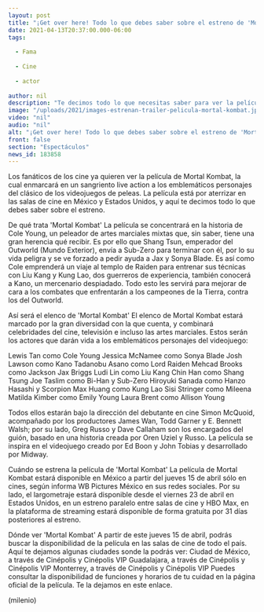 ```yaml
---
layout: post
title: "¡Get over here! Todo lo que debes saber sobre el estreno de 'Mortal Kombat', la película"
date: 2021-04-13T20:37:00.000-06:00
tags:
  
  - Fama
  
  - Cine
  
  - actor
  
author: nil
description: "Te decimos todo lo que necesitas saber para ver la película del popular videojuego Mortal Kombat en México. "
image: "/uploads/2021/images-estrenan-trailer-pelicula-mortal-kombat.jpg"
video: "nil"
audio: "nil"
alt: "¡Get over here! Todo lo que debes saber sobre el estreno de 'Mortal Kombat', la película"
front: false
section: "Espectáculos"
news_id: 183858
---
```


Los fanáticos de los cine ya quieren ver la película de Mortal Kombat, la cual enmarcará en un sangriento live action a los emblemáticos personajes del clásico de los videojuegos de peleas. La película está por aterrizar en las salas de cine en México y Estados Unidos, y aquí te decimos todo lo que debes saber sobre el estreno. 

De qué trata 'Mortal Kombat' La película se concentrará en la historia de Cole Young, un peleador de artes marciales mixtas que, sin saber, tiene una gran herencia qué recibir. Es por ello que Shang Tsun, emperador del Outworld (Mundo Exterior), envía a Sub-Zero para terminar con él, por lo su vida peligra y se ve forzado a pedir ayuda a Jax y Sonya Blade. Es así como Cole emprenderá un viaje al templo de Raiden para entrenar sus técnicas con Liu Kang y Kung Lao, dos guerreros de experiencia, también conocerá a Kano, un mercenario despiadado. Todo esto les servirá para mejorar de cara a los combates que enfrentarán a los campeones de la Tierra, contra los del Outworld.

Así será el elenco de 'Mortal Kombat' El elenco de Mortal Kombat estará marcado por la gran diversidad con la que cuenta, y combinará celebridades del cine, televisión e incluso las artes marciales. Estos serán los actores que darán vida a los emblemáticos personajes del videojuego: 

Lewis Tan como Cole Young Jessica McNamee como Sonya Blade  Josh Lawson como Kano Tadanobu Asano como Lord Raiden Mehcad Brooks como Jackson Jax Briggs Ludi Lin como Liu Kang Chin Han como Shang Tsung Joe Taslim como Bi-Han y Sub-Zero Hiroyuki Sanada como Hanzo Hasashi y Scorpion Max Huang como Kung Lao Sisi Stringer como Mileena Matilda Kimber como Emily Young Laura Brent como Allison Young 

Todos ellos estarán bajo la dirección del debutante en cine Simon McQuoid, acompañado por los productores James Wan, Todd Garner y E. Bennett Walsh; por su lado, Greg Russo y Dave Callaham son los encargados del guión, basado en una historia creada por Oren Uziel y Russo. La película se inspira en el videojuego creado por Ed Boon y John Tobias y desarrollado por Midway. 

Cuándo se estrena la película de 'Mortal Kombat' La película de Mortal Kombat estará disponible en México a partir del jueves 15 de abril sólo en cines, según informa WB Pictures México en sus redes sociales. Por su lado, el largometraje estará disponible desde el viernes 23 de abril en Estados Unidos, en un estreno paralelo entre salas de cine y HBO Max, en la plataforma de streaming estará disponible de forma gratuita por 31 días posteriores al estreno. 

Dónde ver 'Mortal Kombat' A partir de este jueves 15 de abril, podrás buscar la disponibilidad de la película en las salas de cine de todo el país. Aquí te dejamos algunas ciudades sonde la podrás ver: Ciudad de México, a través de Cinépolis y Cinépolis VIP Guadalajara, a través de Cinépolis y Cinépolis VIP Monterrey, a través de Cinépolis y Cinépolis VIP Puedes consultar la disponibilidad de funciones y horarios de tu cuidad en la página oficial de la película. Te la dejamos en este enlace.  

(milenio)